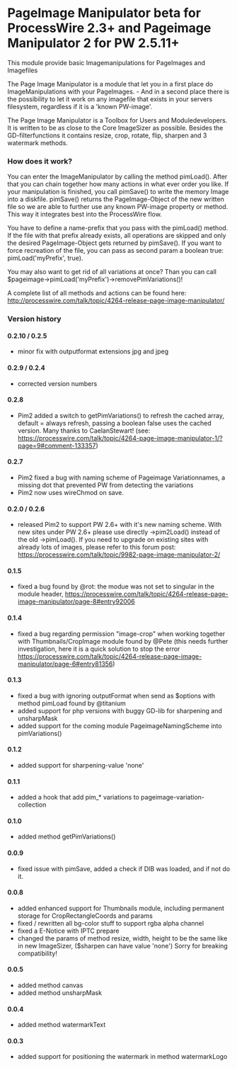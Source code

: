 # PageImage Manipulator beta for ProcessWire 2.3+ and Pageimage Manipulator 2 for PW 2.5.11+

This module provide basic Imagemanipulations for PageImages and Imagefiles


The Page Image Manipulator is a module that let you in a first place do ImageManipulations with your PageImages. - And in a second place there is the possibility to let it work on any imagefile that exists in your servers filesystem, regardless if it is a 'known PW-image'.

The Page Image Manipulator is a Toolbox for Users and Moduledevelopers. It is written to be as close to the Core ImageSizer as possible. Besides the GD-filterfunctions it contains resize, crop, rotate, flip, sharpen and 3 watermark methods.



### How does it work?

You can enter the ImageManipulator by calling the method pimLoad(). After that you can chain together how many actions in what ever order you like. If your manipulation is finished, you call pimSave() to write the memory Image into a diskfile. pimSave() returns the PageImage-Object of the new written file so we are able to further use any known PW-image property or method. This way it integrates best into the ProcessWire flow.

You have to define a name-prefix that you pass with the pimLoad() method. If the file with that prefix already exists, all operations are skipped and only the desired PageImage-Object gets returned by pimSave(). If you want to force recreation of the file, you can pass as second param a boolean true: pimLoad('myPrefix', true).

You may also want to get rid of all variations at once? Than you can call $pageimage->pimLoad('myPrefix')->removePimVariations()!

A complete list of all methods and actions can be found here: http://processwire.com/talk/topic/4264-release-page-image-manipulator/



### Version history


#### 0.2.10 / 0.2.5

+ minor fix with outputformat extensions jpg and jpeg


#### 0.2.9 / 0.2.4

+ corrected version numbers


#### 0.2.8

+ Pim2 added a switch to getPimVariations() to refresh the cached array, default = always refresh, passing a boolean false uses the cached version.
   Many thanks to CaelanStewart! (see: https://processwire.com/talk/topic/4264-page-image-manipulator-1/?page=9#comment-133357)


#### 0.2.7

+ Pim2 fixed a bug with naming scheme of Pageimage Variationnames, a missing dot that prevented PW from detecting the variations
+ Pim2 now uses wireChmod on save.


#### 0.2.0 / 0.2.6

+ released Pim2 to support PW 2.6+ with it's new naming scheme. With new sites under PW 2.6+ please
   use directly ->pim2Load() instead of the old ->pimLoad(). If you need to upgrade on existing sites
   with already lots of images, please refer to this forum post:
   https://processwire.com/talk/topic/9982-page-image-manipulator-2/


#### 0.1.5

+ fixed a bug found by @rot: the modue was not set to singular in the module header,
   https://processwire.com/talk/topic/4264-release-page-image-manipulator/page-8#entry92006

#### 0.1.4

+ fixed a bug regarding permission "image-crop" when working together with Thumbnails/CropImage module found by @Pete
  (this needs further investigation, here it is a quick solution to stop the error
   https://processwire.com/talk/topic/4264-release-page-image-manipulator/page-6#entry81356)

#### 0.1.3

+ fixed a bug with ignoring outputFormat when send as $options with method pimLoad found by @titanium
+ added support for php versions with buggy GD-lib for sharpening and unsharpMask
+ added support for the coming module PageimageNamingScheme into pimVariations()

#### 0.1.2

+ added support for sharpening-value 'none'

#### 0.1.1

+ added a hook that add pim_* variations to pageimage-variation-collection

#### 0.1.0

+ added method getPimVariations()

#### 0.0.9

+ fixed issue with pimSave, added a check if DIB was loaded, and if not do it.

#### 0.0.8

+ added enhanced support for Thumbnails module, including permanent storage for CropRectangleCoords and params
+ fixed / rewritten all bg-color stuff to support rgba alpha channel
+ fixed a E-Notice with IPTC prepare
+ changed the params of method resize, width, height to be the same like in new ImageSizer, ($sharpen can have value 'none') Sorry for breaking compatibility!

#### 0.0.5

+ added method canvas
+ added method unsharpMask

#### 0.0.4

+ added method watermarkText

#### 0.0.3

+ added support for positioning the watermark in method watermarkLogo
